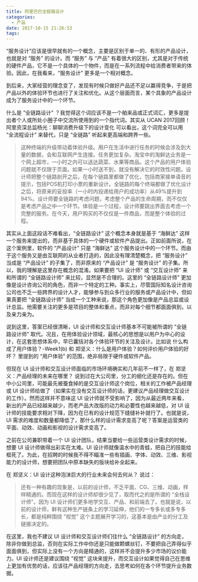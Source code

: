 ```yaml
---
title: 阿里巴巴全链路设计
categories:
  - 产品
date: 2017-10-15 21:26:53
tags:
---
```


“服务设计”应该是很早就有的一个概念，主要是区别于单一的、有形的产品设计，也就是对 “服务” 的设计。而 “服务” 与 “产品” 有着很大的区别，尤其是对于传统的硬件产品，它不是一个具体的一个物件，而是在一系列流程中给消费者带来的体验。因此，在我看来，“服务设计” 更多是一个相对概念。

到后来，大家经营的理念变了，发现有时候只做好产品还不足以赢得竞争，于是把产品以外的体验环节也进行了关注和优化。从这个层面而言，某个具象的产品设计成为了服务设计中的一个环节。

什么是 “全链路设计” ？我觉得这个词应该不是一个舶来品或正式词汇，更多是提出者个人或所处小圈子中交流所使用到的一个指代词。其实从 UCAN 2017回顾！阿里资深总监杨光：聊聊消费升级下的设计变化 可以看出，这个词完全可以用 “全流程设计” 来替代，只是 “全链路” 听起来更高端和跨界一些。 

> 这种终端的升级带动着体验升级。用户在生活中进行任务的时候会涉及到大量的数据，会和互联网产生连接。任务更加复杂。淘宝中的淘鲜达业务是一个网上超市，一小时之内可以送达蔬菜、水果等商品。这个产品的用户体验问题就不仅限于页面。如果一小时送不到，就没有解决它的时效性问题。设计师把整个链路剖开之后，在每个链路里都做了优化，包括商家接单语音的提示，包括POS机打印小票的重新设计。全链路的每个终端都做了优化设计之后，将原来的妥投率（一小时内投递给用户的成功率）从49%提升到94%。设计师要全链路的考虑问题，考虑整个产品的生命周期，而不仅仅是考虑产品之中一个环节。体验是一个过程，设计师要跳出界面去考虑一个完整的服务。在今天，用户购买的不仅仅是一件商品，而是整个体验的过程。

其实从上面这段话不难看出，“全链路设计” 这个概念本身就是基于 “海鲜达” 这样一个服务来提出的，而非基于具体的一个硬件或软件产品提出。正如前面所说，在这个案例里，软件的 “产品设计” 只是 “海鲜达” 这个服务设计中的一个环节。而由于这个服务又是由互联网的从业者打造的，因此没有理清楚概念，把 “服务设计” 当成是 “产品设计” 的子集了，而非原来的 “产品设计” 是 “服务设计” 的子集。所以，我的理解是这里存在概念的混淆。如果要把 “UI 设计师” 或 “交互设计师” 来和所谓的 “全链路设计师” 来比较，显然是不合理的。这里的 “全链路设计师” 更加像是设计咨询公司的角色，而非一个特定的工种。事实上，尽管国际知名设计咨询公司也不乏一些跨界的设计人才，能够参与到众多行业的服务或产品设计中，但如果真要把 “全链路设计师” 当成一个工种来说，那这个角色更加像是产品总监或设计总监。他需要关注的更多是项目的整体和重点，而非对每个细节都面面俱到，以及亲力亲为。

说到这里，答案已经很清晰，UI 设计师和交互设计师基本不可能被所谓的 “全链路设计师” 取代。况且，在用体验设计领域，最核心的思想是以用户为中心的设计，在这套思想体系中，早已囊括对各个体验环节的关注及设计。比如说 什么构成了用户体验？-Week1(b) 和 郑坚义：什么是用户体验？如何评价用户体验的好坏？ 里提到的 “用户体验” 的范围，绝非局限于硬件或软件产品。

但现在 UI 设计师和交互设计师面临的市场环境确实和几年前不一样了，在 郑坚义：产品经理的未来在哪里？ 说到过在大公司里，分工的细化还是存在的。但在中小公司里，可能最先被蚕食掉的是交互设计师这个岗位，相关的工作被产品经理或 UI 设计师给做了（如果实在没有交互设计师的话，更建议产品经理做交互设计的工作）。然而这样并不意味这 UI 设计师就不受影响了，因为从最近两年来看，新出的产品已经越来越少，而老产品大改版的动力和必要性也越来越低，对 UI 设计师的技能要求相对下降，因为在已有的设计规范下缝缝补补就行了。也就是说，UI 需求的难度和数量都降低了，那什么样的设计需求变高了呢？答案是运营类的平面、动效、动画和影视的设计需求变高了。

之前在公司兼职带着一个 UI 设计团队，结果当要给一些运营类设计需求的时候，想要 UI 设计师做得出彩实在太难。UI 设计师就像温水中的青蛙，把自己的技能给框死了。为此，在招聘的时候我不得不瞄准一些有插画、字体、动效、三维、影视能力的设计师，想要把团队中原本缺失的版块给补全起来。

在 郑坚义：UI 设计这种泡沫巨大的行业未来会何去何从？ 说过：

> 还有一种有趣的现象是，以前的设计师，不乏平面、CG、三维、动画，样样精通的。而现在这样的设计师却很少见了，取而代之的是所谓的 “全栈设计师”。因为 UI 设计师们更多地学交互、产品、和前端去了。也就是说，以前的设计师，鲜有这种生产链条上的学习延伸，他们的一专多长或多专多长，都是纯粹围绕 “视觉” 这个主题展开学习的，这基本是由产业的分工及链接决定的。

在这里，我也不建议 UI 设计师和交互设计师们往什么 “全链路设计” 的方向走，除非你做到总监，否则在实际工作中你还是只能做颗螺丝钉，不要把自己弄得似乎面面俱到，但实际上没有一个方向是精通的，这样并不会提升多少市场的议价能力。UI 设计师还是建议围绕 “视觉” 这块来提升，而交互设计如果觉得自己在思维上更加有优势的话，应该往产品经理的方向走，去思考如何在各个环节提升业务数据。